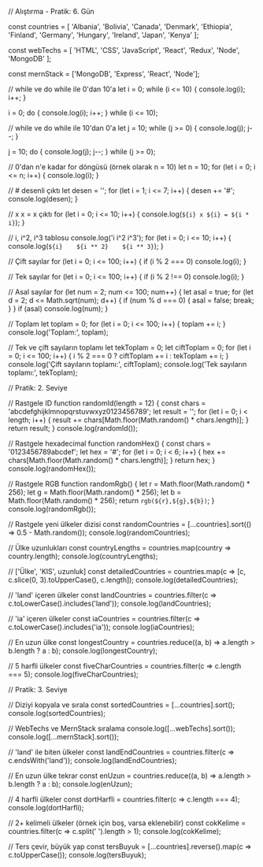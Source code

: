 // Alıştırma - Pratik: 6. Gün

const countries = [
  'Albania', 'Bolivia', 'Canada', 'Denmark', 'Ethiopia',
  'Finland', 'Germany', 'Hungary', 'Ireland', 'Japan', 'Kenya'
];

const webTechs = [
  'HTML', 'CSS', 'JavaScript', 'React', 'Redux', 'Node', 'MongoDB'
];

const mernStack = ['MongoDB', 'Express', 'React', 'Node'];

// while ve do while ile 0'dan 10'a
let i = 0;
while (i <= 10) {
  console.log(i);
  i++;
}

i = 0;
do {
  console.log(i);
  i++;
} while (i <= 10);

// while ve do while ile 10'dan 0'a
let j = 10;
while (j >= 0) {
  console.log(j);
  j--;
}

j = 10;
do {
  console.log(j);
  j--;
} while (j >= 0);

// 0'dan n'e kadar for döngüsü (örnek olarak n = 10)
let n = 10;
for (let i = 0; i <= n; i++) {
  console.log(i);
}

// # desenli çıktı
let desen = '';
for (let i = 1; i <= 7; i++) {
  desen += '#';
  console.log(desen);
}

// x x = x çıktı
for (let i = 0; i <= 10; i++) {
  console.log(`${i} x ${i} = ${i * i}`);
}

// i, i^2, i^3 tablosu
console.log('i    i^2    i^3');
for (let i = 0; i <= 10; i++) {
  console.log(`${i}    ${i ** 2}    ${i ** 3}`);
}

// Çift sayılar
for (let i = 0; i <= 100; i++) {
  if (i % 2 === 0) console.log(i);
}

// Tek sayılar
for (let i = 0; i <= 100; i++) {
  if (i % 2 !== 0) console.log(i);
}

// Asal sayılar
for (let num = 2; num <= 100; num++) {
  let asal = true;
  for (let d = 2; d <= Math.sqrt(num); d++) {
    if (num % d === 0) {
      asal = false;
      break;
    }
  }
  if (asal) console.log(num);
}

// Toplam
let toplam = 0;
for (let i = 0; i <= 100; i++) {
  toplam += i;
}
console.log('Toplam:', toplam);

// Tek ve çift sayıların toplamı
let tekToplam = 0;
let ciftToplam = 0;
for (let i = 0; i <= 100; i++) {
  i % 2 === 0 ? ciftToplam += i : tekToplam += i;
}
console.log('Çift sayıların toplamı:', ciftToplam);
console.log('Tek sayıların toplamı:', tekToplam);

// Pratik: 2. Seviye

// Rastgele ID
function randomId(length = 12) {
  const chars = 'abcdefghijklmnopqrstuvwxyz0123456789';
  let result = '';
  for (let i = 0; i < length; i++) {
    result += chars[Math.floor(Math.random() * chars.length)];
  }
  return result;
}
console.log(randomId());

// Rastgele hexadecimal
function randomHex() {
  const chars = '0123456789abcdef';
  let hex = '#';
  for (let i = 0; i < 6; i++) {
    hex += chars[Math.floor(Math.random() * chars.length)];
  }
  return hex;
}
console.log(randomHex());

// Rastgele RGB
function randomRgb() {
  let r = Math.floor(Math.random() * 256);
  let g = Math.floor(Math.random() * 256);
  let b = Math.floor(Math.random() * 256);
  return `rgb(${r},${g},${b})`;
}
console.log(randomRgb());

// Rastgele yeni ülkeler dizisi
const randomCountries = [...countries].sort(() => 0.5 - Math.random());
console.log(randomCountries);

// Ülke uzunlukları
const countryLengths = countries.map(country => country.length);
console.log(countryLengths);

// ['Ülke', 'KIS', uzunluk]
const detailedCountries = countries.map(c => [c, c.slice(0, 3).toUpperCase(), c.length]);
console.log(detailedCountries);

// 'land' içeren ülkeler
const landCountries = countries.filter(c => c.toLowerCase().includes('land'));
console.log(landCountries);

// 'ia' içeren ülkeler
const iaCountries = countries.filter(c => c.toLowerCase().includes('ia'));
console.log(iaCountries);

// En uzun ülke
const longestCountry = countries.reduce((a, b) => a.length > b.length ? a : b);
console.log(longestCountry);

// 5 harfli ülkeler
const fiveCharCountries = countries.filter(c => c.length === 5);
console.log(fiveCharCountries);

// Pratik: 3. Seviye

// Diziyi kopyala ve sırala
const sortedCountries = [...countries].sort();
console.log(sortedCountries);

// WebTechs ve MernStack sıralama
console.log([...webTechs].sort());
console.log([...mernStack].sort());

// 'land' ile biten ülkeler
const landEndCountries = countries.filter(c => c.endsWith('land'));
console.log(landEndCountries);

// En uzun ülke tekrar
const enUzun = countries.reduce((a, b) => a.length > b.length ? a : b);
console.log(enUzun);

// 4 harfli ülkeler
const dortHarfli = countries.filter(c => c.length === 4);
console.log(dortHarfli);

// 2+ kelimeli ülkeler (örnek için boş, varsa eklenebilir)
const cokKelime = countries.filter(c => c.split(' ').length > 1);
console.log(cokKelime);

// Ters çevir, büyük yap
const tersBuyuk = [...countries].reverse().map(c => c.toUpperCase());
console.log(tersBuyuk);

